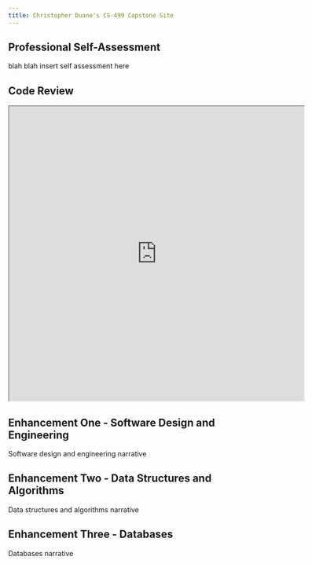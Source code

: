 ```yaml
---
title: Christopher Duane's CS-499 Capstone Site
---
```


## Professional Self-Assessment
blah blah insert self assessment here

## Code Review
<iframe width="600" height="600" src="https://youtube.com/embed/Gdv9MdSamLo"></iframe>

## Enhancement One - Software Design and Engineering
Software design and engineering narrative
## Enhancement Two - Data Structures and Algorithms
Data structures and algorithms narrative
## Enhancement Three - Databases
Databases narrative
